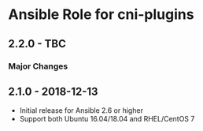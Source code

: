 # Ansible Role for cni-plugins

## 2.2.0 - TBC

### Major Changes

## 2.1.0 - 2018-12-13

  - Initial release for Ansible 2.6 or higher
  - Support both Ubuntu 16.04/18.04 and RHEL/CentOS 7
